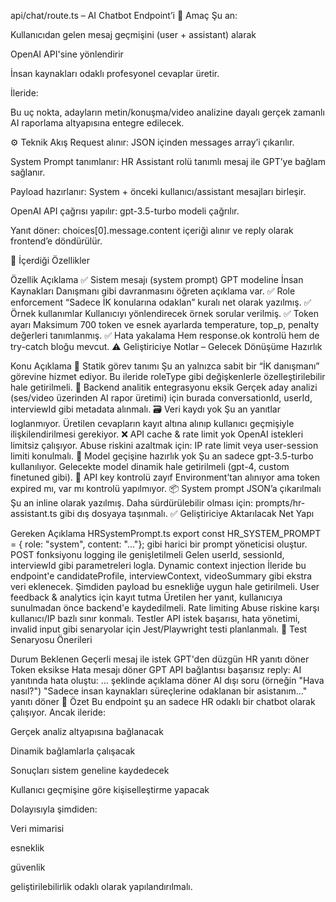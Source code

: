 api/chat/route.ts – AI Chatbot Endpoint’i
🎯 Amaç
Şu an:

Kullanıcıdan gelen mesaj geçmişini (user + assistant) alarak

OpenAI API'sine yönlendirir

İnsan kaynakları odaklı profesyonel cevaplar üretir.

İleride:

Bu uç nokta, adayların metin/konuşma/video analizine dayalı gerçek zamanlı AI raporlama altyapısına entegre edilecek.

⚙️ Teknik Akış
Request alınır: JSON içinden messages array’i çıkarılır.

System Prompt tanımlanır: HR Assistant rolü tanımlı mesaj ile GPT’ye bağlam sağlanır.

Payload hazırlanır: System + önceki kullanıcı/assistant mesajları birleşir.

OpenAI API çağrısı yapılır: gpt-3.5-turbo modeli çağrılır.

Yanıt döner: choices[0].message.content içeriği alınır ve reply olarak frontend’e döndürülür.

📎 İçerdiği Özellikler

Özellik Açıklama
✅ Sistem mesajı (system prompt) GPT modeline İnsan Kaynakları Danışmanı gibi davranmasını öğreten açıklama var.
✅ Role enforcement “Sadece İK konularına odaklan” kuralı net olarak yazılmış.
✅ Örnek kullanımlar Kullanıcıyı yönlendirecek örnek sorular verilmiş.
✅ Token ayarı Maksimum 700 token ve esnek ayarlarda temperature, top_p, penalty değerleri tanımlanmış.
✅ Hata yakalama Hem response.ok kontrolü hem de try-catch bloğu mevcut.
⚠️ Geliştiriciye Notlar – Gelecek Dönüşüme Hazırlık

Konu Açıklama
🔀 Statik görev tanımı Şu an yalnızca sabit bir “İK danışmanı” görevine hizmet ediyor. Bu ileride roleType gibi değişkenlerle özelleştirilebilir hale getirilmeli.
🔌 Backend analitik entegrasyonu eksik Gerçek aday analizi (ses/video üzerinden AI rapor üretimi) için burada conversationId, userId, interviewId gibi metadata alınmalı.
🗃️ Veri kaydı yok Şu an yanıtlar loglanmıyor. Üretilen cevapların kayıt altına alınıp kullanıcı geçmişiyle ilişkilendirilmesi gerekiyor.
❌ API cache & rate limit yok OpenAI istekleri limitsiz çalışıyor. Abuse riskini azaltmak için: IP rate limit veya user-session limiti konulmalı.
📡 Model geçişine hazırlık yok Şu an sadece gpt-3.5-turbo kullanılıyor. Gelecekte model dinamik hale getirilmeli (gpt-4, custom finetuned gibi).
🔐 API key kontrolü zayıf Environment’tan alınıyor ama token expired mı, var mı kontrolü yapılmıyor.
📦 System prompt JSON’a çıkarılmalı Şu an inline olarak yazılmış. Daha sürdürülebilir olması için: prompts/hr-assistant.ts gibi dış dosyaya taşınmalı.
✅ Geliştiriciye Aktarılacak Net Yapı

Gereken Açıklama
HRSystemPrompt.ts export const HR_SYSTEM_PROMPT = { role: "system", content: "..."}; gibi harici bir prompt yöneticisi oluştur.
POST fonksiyonu logging ile genişletilmeli Gelen userId, sessionId, interviewId gibi parametreleri logla.
Dynamic context injection İleride bu endpoint'e candidateProfile, interviewContext, videoSummary gibi ekstra veri eklenecek. Şimdiden payload bu esnekliğe uygun hale getirilmeli.
User feedback & analytics için kayıt tutma Üretilen her yanıt, kullanıcıya sunulmadan önce backend'e kaydedilmeli.
Rate limiting Abuse riskine karşı kullanıcı/IP bazlı sınır konmalı.
Testler API istek başarısı, hata yönetimi, invalid input gibi senaryolar için Jest/Playwright testi planlanmalı.
🧪 Test Senaryosu Önerileri

Durum Beklenen
Geçerli mesaj ile istek GPT'den düzgün HR yanıtı döner
Token eksikse Hata mesajı döner
GPT API bağlantısı başarısız reply: AI yanıtında hata oluştu: ... şeklinde açıklama döner
AI dışı soru (örneğin "Hava nasıl?") "Sadece insan kaynakları süreçlerine odaklanan bir asistanım..." yanıtı döner
📌 Özet
Bu endpoint şu an sadece HR odaklı bir chatbot olarak çalışıyor. Ancak ileride:

Gerçek analiz altyapısına bağlanacak

Dinamik bağlamlarla çalışacak

Sonuçları sistem geneline kaydedecek

Kullanıcı geçmişine göre kişiselleştirme yapacak

Dolayısıyla şimdiden:

Veri mimarisi

esneklik

güvenlik

geliştirilebilirlik odaklı olarak yapılandırılmalı.
